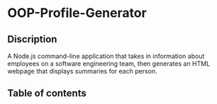# OOP-Profile-Generator

## Discription
A Node.js command-line application that takes in information about employees on a software engineering team, then generates an HTML webpage that displays summaries for each person.

## Table of contents 



## 